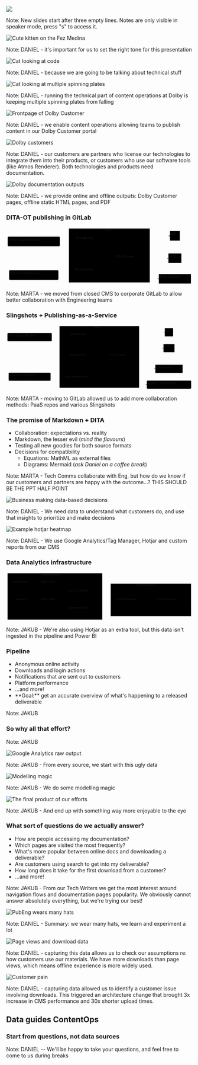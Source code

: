 ![](assets/title.svg)

Note:
New slides start after three empty lines.
Notes are only visible in speaker mode, press "s" to access it. 




<img src="assets/kitty.png" alt="Cute kitten on the Fez Medina" style="max-height: 60vh">

Note:
DANIEL - it's important for us to set the right tone for this presentation 




<img src="assets/cat-terminal.png" alt="Cat looking at code" style="max-height: 60vh">

Note:
DANIEL - because we are going to be talking about technical stuff




<img src="assets/cat-plate-spinning.png" alt="Cat looking at multiple spinning plates" style="max-height: 60vh">

Note:
DANIEL - running the technical part of content operations at Dolby is keeping multiple spinning plates from falling




<img src="assets/DBCU.png" alt="Frontpage of Dolby Customer" style="max-height: 60vh">

Note:
DANIEL - we enable content operations allowing teams to publish content in our Dolby Customer portal




<img src="assets/customers.png" alt="Dolby customers" style="max-height: 60vh">

Note:
DANIEL - our customers are partners who license our technologies to integrate them into their products, or customers who use our software tools (like Atmos Renderer). Both technologies and products need documentation.




<img src="assets/outputs.png" alt="Dolby documentation outputs" style="max-height: 60vh">

Note:
DANIEL - we provide online and offline outputs: Dolby Customer pages, offline static HTML pages, and PDF




### DITA-OT publishing in GitLab

<svg aria-roledescription="flowchart-v2" role="graphics-document document" viewBox="-8 -8 1023.0263671875 317.57122802734375" style="max-width: 1023.0263671875px;" xmlns:xlink="http://www.w3.org/1999/xlink" xmlns="http://www.w3.org/2000/svg" width="100%" id="mermaid-1685013992981"><style>#mermaid-1685013992981{font-family:"trebuchet ms",verdana,arial,sans-serif;font-size:16px;fill:#000000;}#mermaid-1685013992981 .error-icon{fill:#552222;}#mermaid-1685013992981 .error-text{fill:#552222;stroke:#552222;}#mermaid-1685013992981 .edge-thickness-normal{stroke-width:2px;}#mermaid-1685013992981 .edge-thickness-thick{stroke-width:3.5px;}#mermaid-1685013992981 .edge-pattern-solid{stroke-dasharray:0;}#mermaid-1685013992981 .edge-pattern-dashed{stroke-dasharray:3;}#mermaid-1685013992981 .edge-pattern-dotted{stroke-dasharray:2;}#mermaid-1685013992981 .marker{fill:#666;stroke:#666;}#mermaid-1685013992981 .marker.cross{stroke:#666;}#mermaid-1685013992981 svg{font-family:"trebuchet ms",verdana,arial,sans-serif;font-size:16px;}#mermaid-1685013992981 .label{font-family:"trebuchet ms",verdana,arial,sans-serif;color:#000000;}#mermaid-1685013992981 .cluster-label text{fill:#333;}#mermaid-1685013992981 .cluster-label span{color:#333;}#mermaid-1685013992981 .label text,#mermaid-1685013992981 span{fill:#000000;color:#000000;}#mermaid-1685013992981 .node rect,#mermaid-1685013992981 .node circle,#mermaid-1685013992981 .node ellipse,#mermaid-1685013992981 .node polygon,#mermaid-1685013992981 .node path{fill:#eee;stroke:#999;stroke-width:1px;}#mermaid-1685013992981 .node .label{text-align:center;}#mermaid-1685013992981 .node.clickable{cursor:pointer;}#mermaid-1685013992981 .arrowheadPath{fill:#333333;}#mermaid-1685013992981 .edgePath .path{stroke:#666;stroke-width:2.0px;}#mermaid-1685013992981 .flowchart-link{stroke:#666;fill:none;}#mermaid-1685013992981 .edgeLabel{background-color:white;text-align:center;}#mermaid-1685013992981 .edgeLabel rect{opacity:0.5;background-color:white;fill:white;}#mermaid-1685013992981 .cluster rect{fill:hsl(0, 0%, 98.9215686275%);stroke:#707070;stroke-width:1px;}#mermaid-1685013992981 .cluster text{fill:#333;}#mermaid-1685013992981 .cluster span{color:#333;}#mermaid-1685013992981 div.mermaidTooltip{position:absolute;text-align:center;max-width:200px;padding:2px;font-family:"trebuchet ms",verdana,arial,sans-serif;font-size:12px;background:hsl(-160, 0%, 93.3333333333%);border:1px solid #707070;border-radius:2px;pointer-events:none;z-index:100;}#mermaid-1685013992981 .flowchartTitleText{text-anchor:middle;font-size:18px;fill:#000000;}#mermaid-1685013992981 :root{--mermaid-font-family:"trebuchet ms",verdana,arial,sans-serif;}</style><g><marker orient="auto" markerHeight="12" markerWidth="12" markerUnits="userSpaceOnUse" refY="5" refX="10" viewBox="0 0 12 20" class="marker flowchart" id="flowchart-pointEnd"><path style="stroke-width: 1; stroke-dasharray: 1, 0;" class="arrowMarkerPath" d="M 0 0 L 10 5 L 0 10 z"></path></marker><marker orient="auto" markerHeight="12" markerWidth="12" markerUnits="userSpaceOnUse" refY="5" refX="0" viewBox="0 0 10 10" class="marker flowchart" id="flowchart-pointStart"><path style="stroke-width: 1; stroke-dasharray: 1, 0;" class="arrowMarkerPath" d="M 0 5 L 10 10 L 10 0 z"></path></marker><marker orient="auto" markerHeight="11" markerWidth="11" markerUnits="userSpaceOnUse" refY="5" refX="11" viewBox="0 0 10 10" class="marker flowchart" id="flowchart-circleEnd"><circle style="stroke-width: 1; stroke-dasharray: 1, 0;" class="arrowMarkerPath" r="5" cy="5" cx="5"></circle></marker><marker orient="auto" markerHeight="11" markerWidth="11" markerUnits="userSpaceOnUse" refY="5" refX="-1" viewBox="0 0 10 10" class="marker flowchart" id="flowchart-circleStart"><circle style="stroke-width: 1; stroke-dasharray: 1, 0;" class="arrowMarkerPath" r="5" cy="5" cx="5"></circle></marker><marker orient="auto" markerHeight="11" markerWidth="11" markerUnits="userSpaceOnUse" refY="5.2" refX="12" viewBox="0 0 11 11" class="marker cross flowchart" id="flowchart-crossEnd"><path style="stroke-width: 2; stroke-dasharray: 1, 0;" class="arrowMarkerPath" d="M 1,1 l 9,9 M 10,1 l -9,9"></path></marker><marker orient="auto" markerHeight="11" markerWidth="11" markerUnits="userSpaceOnUse" refY="5.2" refX="-1" viewBox="0 0 11 11" class="marker cross flowchart" id="flowchart-crossStart"><path style="stroke-width: 2; stroke-dasharray: 1, 0;" class="arrowMarkerPath" d="M 1,1 l 9,9 M 10,1 l -9,9"></path></marker><g class="root"><g class="clusters"><g id="GitLab" class="cluster default"><rect height="295.4759979248047" width="444.151611328125" y="0" x="336.68658447265625" ry="0" rx="0" style=""></rect><g transform="translate(525.0362396240234, 0)" class="cluster-label"><foreignObject height="37.190399169921875" width="67.45230102539062"><div xmlns="http://www.w3.org/1999/xhtml" style="display: inline-block; white-space: nowrap;"><span class="nodeLabel">GitLab</span></div></foreignObject></g></g></g><g class="edgePaths"><path marker-end="url(#flowchart-pointEnd)" style="fill:none;" class="edge-thickness-normal edge-pattern-solid flowchart-link LS-oxygen LE-XML" id="L-oxygen-XML-0" d="M286.687,62.58L290.853,62.333C295.02,62.085,303.353,61.59,311.687,61.343C320.02,61.095,328.353,61.095,337.406,61.095C346.458,61.095,356.229,61.095,361.115,61.095L366,61.095"></path><path marker-end="url(#flowchart-pointEnd)" style="fill:none;" class="edge-thickness-normal edge-pattern-solid flowchart-link LS-oxygen LE-MD" id="L-oxygen-MD-0" d="M197.15,97.19L216.24,106.448C235.329,115.706,273.508,134.222,296.764,143.48C320.02,152.738,328.353,152.738,344.917,161.996C361.481,171.254,386.276,189.77,398.673,199.028L411.071,208.286"></path><path marker-end="url(#flowchart-pointEnd)" style="fill:none;" class="edge-thickness-normal edge-pattern-solid flowchart-link LS-vscode LE-MD" id="L-vscode-MD-0" d="M278.797,254.928L284.279,254.928C289.76,254.928,300.723,254.928,310.372,254.928C320.02,254.928,328.353,254.928,336.687,254.145C345.02,253.362,353.353,251.796,357.52,251.013L361.687,250.23"></path><path marker-end="url(#flowchart-pointEnd)" style="fill:none;" class="edge-thickness-normal edge-pattern-solid flowchart-link LS-XML LE-DITA" id="L-XML-DITA-0" d="M526.029,61.095L530.915,61.095C535.8,61.095,545.572,61.095,564.424,73.686C583.277,86.278,611.21,111.46,625.177,124.052L639.144,136.643"></path><path marker-end="url(#flowchart-pointEnd)" style="fill:none;" class="edge-thickness-normal edge-pattern-solid flowchart-link LS-MD LE-DITA" id="L-MD-DITA-0" d="M530.343,234.381L534.51,234.381C538.676,234.381,547.01,234.381,563.123,226.79C579.236,219.198,603.13,204.016,615.077,196.424L627.023,188.833"></path><path marker-end="url(#flowchart-pointEnd)" style="fill:none;" class="edge-thickness-normal edge-pattern-solid flowchart-link LS-DITA LE-PDF" id="L-DITA-PDF-0" d="M692.062,136.643L706.858,120.536C721.654,104.429,751.246,72.214,770.209,56.107C789.172,40,797.505,40,816.035,40C834.566,40,863.294,40,877.657,40L892.021,40"></path><path marker-end="url(#flowchart-pointEnd)" style="fill:none;" class="edge-thickness-normal edge-pattern-solid flowchart-link LS-DITA LE-HTML" id="L-DITA-HTML-0" d="M755.838,162.738L760.005,162.738C764.172,162.738,772.505,162.738,780.838,162.738C789.172,162.738,797.505,162.738,814.596,162.738C831.686,162.738,857.535,162.738,870.459,162.738L883.383,162.738"></path><path marker-end="url(#flowchart-pointEnd)" style="fill:none;" class="edge-thickness-normal edge-pattern-solid flowchart-link LS-DITA LE-DBCU" id="L-DITA-DBCU-0" d="M694.188,188.833L708.63,203.274C723.071,217.714,751.955,246.595,770.563,261.036C789.172,275.476,797.505,275.476,805.838,275.476C814.172,275.476,822.505,275.476,826.672,275.476L830.838,275.476"></path></g><g class="edgeLabels"><g class="edgeLabel"><g transform="translate(0, 0)" class="label"><foreignObject height="0" width="0"><div xmlns="http://www.w3.org/1999/xhtml" style="display: inline-block; white-space: nowrap;"><span class="edgeLabel"></span></div></foreignObject></g></g><g class="edgeLabel"><g transform="translate(0, 0)" class="label"><foreignObject height="0" width="0"><div xmlns="http://www.w3.org/1999/xhtml" style="display: inline-block; white-space: nowrap;"><span class="edgeLabel"></span></div></foreignObject></g></g><g class="edgeLabel"><g transform="translate(0, 0)" class="label"><foreignObject height="0" width="0"><div xmlns="http://www.w3.org/1999/xhtml" style="display: inline-block; white-space: nowrap;"><span class="edgeLabel"></span></div></foreignObject></g></g><g class="edgeLabel"><g transform="translate(0, 0)" class="label"><foreignObject height="0" width="0"><div xmlns="http://www.w3.org/1999/xhtml" style="display: inline-block; white-space: nowrap;"><span class="edgeLabel"></span></div></foreignObject></g></g><g class="edgeLabel"><g transform="translate(0, 0)" class="label"><foreignObject height="0" width="0"><div xmlns="http://www.w3.org/1999/xhtml" style="display: inline-block; white-space: nowrap;"><span class="edgeLabel"></span></div></foreignObject></g></g><g class="edgeLabel"><g transform="translate(0, 0)" class="label"><foreignObject height="0" width="0"><div xmlns="http://www.w3.org/1999/xhtml" style="display: inline-block; white-space: nowrap;"><span class="edgeLabel"></span></div></foreignObject></g></g><g class="edgeLabel"><g transform="translate(0, 0)" class="label"><foreignObject height="0" width="0"><div xmlns="http://www.w3.org/1999/xhtml" style="display: inline-block; white-space: nowrap;"><span class="edgeLabel"></span></div></foreignObject></g></g><g class="edgeLabel"><g transform="translate(0, 0)" class="label"><foreignObject height="0" width="0"><div xmlns="http://www.w3.org/1999/xhtml" style="display: inline-block; white-space: nowrap;"><span class="edgeLabel"></span></div></foreignObject></g></g></g><g class="nodes"><g transform="translate(668.0905151367188, 162.73799896240234)" id="flowchart-DITA-32" class="node default default"><rect height="52.190399169921875" width="175.495361328125" y="-26.095199584960938" x="-87.7476806640625" ry="5" rx="5" style="" class="basic label-container"></rect><g transform="translate(-80.2476806640625, -18.595199584960938)" style="" class="label"><foreignObject height="37.190399169921875" width="160.495361328125"><div xmlns="http://www.w3.org/1999/xhtml" style="display: inline-block; white-space: nowrap;"><span class="nodeLabel">DITA-OT docker</span></div></foreignObject></g></g><g transform="translate(446.01470947265625, 61.09519958496094)" id="flowchart-XML-27" class="node default default"><rect height="52.190399169921875" width="160.02914428710938" y="-26.095199584960938" x="-80.01457214355469" ry="5" rx="5" style="" class="basic label-container"></rect><g transform="translate(-72.51457214355469, -18.595199584960938)" style="" class="label"><foreignObject height="37.190399169921875" width="145.02914428710938"><div xmlns="http://www.w3.org/1999/xhtml" style="display: inline-block; white-space: nowrap;"><span class="nodeLabel">DITA XML files</span></div></foreignObject></g></g><g transform="translate(446.01470947265625, 234.38079833984375)" id="flowchart-MD-28" class="node default default"><rect height="52.190399169921875" width="168.65625" y="-26.095199584960938" x="-84.328125" ry="5" rx="5" style="" class="basic label-container"></rect><g transform="translate(-76.828125, -18.595199584960938)" style="" class="label"><foreignObject height="37.190399169921875" width="153.65625"><div xmlns="http://www.w3.org/1999/xhtml" style="display: inline-block; white-space: nowrap;"><span class="nodeLabel">Markdown files</span></div></foreignObject></g></g><g transform="translate(143.34329223632812, 71.09519958496094)" id="flowchart-oxygen-26" class="node default"><rect height="52.190399169921875" width="286.68658447265625" y="-26.095199584960938" x="-143.34329223632812" ry="5" rx="5" style="" class="basic label-container"></rect><g transform="translate(-135.84329223632812, -18.595199584960938)" style="" class="label"><foreignObject height="37.190399169921875" width="271.68658447265625"><div xmlns="http://www.w3.org/1999/xhtml" style="display: inline-block; white-space: nowrap;"><span class="nodeLabel">Writer: Oxygen XML editor</span></div></foreignObject></g></g><g transform="translate(143.34329223632812, 254.92839813232422)" id="flowchart-vscode-29" class="node default default"><rect height="52.190399169921875" width="270.907470703125" y="-26.095199584960938" x="-135.4537353515625" ry="5" rx="5" style="" class="basic label-container"></rect><g transform="translate(-127.9537353515625, -18.595199584960938)" style="" class="label"><foreignObject height="37.190399169921875" width="255.907470703125"><div xmlns="http://www.w3.org/1999/xhtml" style="display: inline-block; white-space: nowrap;"><span class="nodeLabel">Engineer: VS Code editor</span></div></foreignObject></g></g><g transform="translate(918.9322967529297, 40)" id="flowchart-PDF-36" class="node default default"><rect height="52.190399169921875" width="53.82196044921875" y="-26.095199584960938" x="-26.910980224609375" ry="0" rx="0" style="" class="basic label-container"></rect><g transform="translate(-19.410980224609375, -18.595199584960938)" style="" class="label"><foreignObject height="37.190399169921875" width="38.82196044921875"><div xmlns="http://www.w3.org/1999/xhtml" style="display: inline-block; white-space: nowrap;"><span class="nodeLabel">PDF</span></div></foreignObject></g></g><g transform="translate(918.9322967529297, 162.73799896240234)" id="flowchart-HTML-37" class="node default default"><rect height="52.190399169921875" width="71.0985107421875" y="-26.095199584960938" x="-35.54925537109375" ry="0" rx="0" style="" class="basic label-container"></rect><g transform="translate(-28.04925537109375, -18.595199584960938)" style="" class="label"><foreignObject height="37.190399169921875" width="56.0985107421875"><div xmlns="http://www.w3.org/1999/xhtml" style="display: inline-block; white-space: nowrap;"><span class="nodeLabel">HTML</span></div></foreignObject></g></g><g transform="translate(918.9322967529297, 275.4759979248047)" id="flowchart-DBCU-38" class="node default default"><rect height="52.190399169921875" width="176.18820190429688" y="-26.095199584960938" x="-88.09410095214844" ry="0" rx="0" style="" class="basic label-container"></rect><g transform="translate(-80.59410095214844, -18.595199584960938)" style="" class="label"><foreignObject height="37.190399169921875" width="161.18820190429688"><div xmlns="http://www.w3.org/1999/xhtml" style="display: inline-block; white-space: nowrap;"><span class="nodeLabel">Dolby Customer</span></div></foreignObject></g></g></g></g></g></svg>

<!-- <pre class="mermaid">
%%{init: {'theme': 'neutral' } }%%
graph LR
    oxygen(Writer: Oxygen XML editor) ==> XML & MD
    vscode(Engineer: VS Code editor) ==> MD

    subgraph GitLab
        XML("DITA XML files") ==> DITA("DITA-OT docker")
        MD("Markdown files") ==> DITA
    end
    DITA ==> PDF & HTML & DBCU[Dolby Customer]
</pre> -->

Note:
MARTA - we moved from closed CMS to corporate GitLab to allow better collaboration with Engineering teams




### Slingshots + Publishing-as-a-Service

<svg aria-roledescription="flowchart-v2" role="graphics-document document" viewBox="-8 -8 1203.435546875 419.76153564453125" style="max-width: 1203.435546875px;" xmlns:xlink="http://www.w3.org/1999/xlink" xmlns="http://www.w3.org/2000/svg" width="100%" id="mermaid-1685013993221"><style>#mermaid-1685013993221{font-family:"trebuchet ms",verdana,arial,sans-serif;font-size:16px;fill:#000000;}#mermaid-1685013993221 .error-icon{fill:#552222;}#mermaid-1685013993221 .error-text{fill:#552222;stroke:#552222;}#mermaid-1685013993221 .edge-thickness-normal{stroke-width:2px;}#mermaid-1685013993221 .edge-thickness-thick{stroke-width:3.5px;}#mermaid-1685013993221 .edge-pattern-solid{stroke-dasharray:0;}#mermaid-1685013993221 .edge-pattern-dashed{stroke-dasharray:3;}#mermaid-1685013993221 .edge-pattern-dotted{stroke-dasharray:2;}#mermaid-1685013993221 .marker{fill:#666;stroke:#666;}#mermaid-1685013993221 .marker.cross{stroke:#666;}#mermaid-1685013993221 svg{font-family:"trebuchet ms",verdana,arial,sans-serif;font-size:16px;}#mermaid-1685013993221 .label{font-family:"trebuchet ms",verdana,arial,sans-serif;color:#000000;}#mermaid-1685013993221 .cluster-label text{fill:#333;}#mermaid-1685013993221 .cluster-label span{color:#333;}#mermaid-1685013993221 .label text,#mermaid-1685013993221 span{fill:#000000;color:#000000;}#mermaid-1685013993221 .node rect,#mermaid-1685013993221 .node circle,#mermaid-1685013993221 .node ellipse,#mermaid-1685013993221 .node polygon,#mermaid-1685013993221 .node path{fill:#eee;stroke:#999;stroke-width:1px;}#mermaid-1685013993221 .node .label{text-align:center;}#mermaid-1685013993221 .node.clickable{cursor:pointer;}#mermaid-1685013993221 .arrowheadPath{fill:#333333;}#mermaid-1685013993221 .edgePath .path{stroke:#666;stroke-width:2.0px;}#mermaid-1685013993221 .flowchart-link{stroke:#666;fill:none;}#mermaid-1685013993221 .edgeLabel{background-color:white;text-align:center;}#mermaid-1685013993221 .edgeLabel rect{opacity:0.5;background-color:white;fill:white;}#mermaid-1685013993221 .cluster rect{fill:hsl(0, 0%, 98.9215686275%);stroke:#707070;stroke-width:1px;}#mermaid-1685013993221 .cluster text{fill:#333;}#mermaid-1685013993221 .cluster span{color:#333;}#mermaid-1685013993221 div.mermaidTooltip{position:absolute;text-align:center;max-width:200px;padding:2px;font-family:"trebuchet ms",verdana,arial,sans-serif;font-size:12px;background:hsl(-160, 0%, 93.3333333333%);border:1px solid #707070;border-radius:2px;pointer-events:none;z-index:100;}#mermaid-1685013993221 .flowchartTitleText{text-anchor:middle;font-size:18px;fill:#000000;}#mermaid-1685013993221 :root{--mermaid-font-family:"trebuchet ms",verdana,arial,sans-serif;}</style><g><marker orient="auto" markerHeight="12" markerWidth="12" markerUnits="userSpaceOnUse" refY="5" refX="10" viewBox="0 0 12 20" class="marker flowchart" id="flowchart-pointEnd"><path style="stroke-width: 1; stroke-dasharray: 1, 0;" class="arrowMarkerPath" d="M 0 0 L 10 5 L 0 10 z"></path></marker><marker orient="auto" markerHeight="12" markerWidth="12" markerUnits="userSpaceOnUse" refY="5" refX="0" viewBox="0 0 10 10" class="marker flowchart" id="flowchart-pointStart"><path style="stroke-width: 1; stroke-dasharray: 1, 0;" class="arrowMarkerPath" d="M 0 5 L 10 10 L 10 0 z"></path></marker><marker orient="auto" markerHeight="11" markerWidth="11" markerUnits="userSpaceOnUse" refY="5" refX="11" viewBox="0 0 10 10" class="marker flowchart" id="flowchart-circleEnd"><circle style="stroke-width: 1; stroke-dasharray: 1, 0;" class="arrowMarkerPath" r="5" cy="5" cx="5"></circle></marker><marker orient="auto" markerHeight="11" markerWidth="11" markerUnits="userSpaceOnUse" refY="5" refX="-1" viewBox="0 0 10 10" class="marker flowchart" id="flowchart-circleStart"><circle style="stroke-width: 1; stroke-dasharray: 1, 0;" class="arrowMarkerPath" r="5" cy="5" cx="5"></circle></marker><marker orient="auto" markerHeight="11" markerWidth="11" markerUnits="userSpaceOnUse" refY="5.2" refX="12" viewBox="0 0 11 11" class="marker cross flowchart" id="flowchart-crossEnd"><path style="stroke-width: 2; stroke-dasharray: 1, 0;" class="arrowMarkerPath" d="M 1,1 l 9,9 M 10,1 l -9,9"></path></marker><marker orient="auto" markerHeight="11" markerWidth="11" markerUnits="userSpaceOnUse" refY="5.2" refX="-1" viewBox="0 0 11 11" class="marker cross flowchart" id="flowchart-crossStart"><path style="stroke-width: 2; stroke-dasharray: 1, 0;" class="arrowMarkerPath" d="M 1,1 l 9,9 M 10,1 l -9,9"></path></marker><g class="root"><g class="clusters"><g id="GitLab" class="cluster default"><rect height="397.66639709472656" width="514.1518249511719" y="0" x="336.68658447265625" ry="0" rx="0" style=""></rect><g transform="translate(560.0363464355469, 0)" class="cluster-label"><foreignObject height="37.190399169921875" width="67.45230102539062"><div xmlns="http://www.w3.org/1999/xhtml" style="display: inline-block; white-space: nowrap;"><span class="nodeLabel">GitLab</span></div></foreignObject></g></g></g><g class="edgePaths"><path marker-end="url(#flowchart-pointEnd)" style="fill:none;" class="edge-thickness-normal edge-pattern-solid flowchart-link LS-oxygen LE-XML" id="L-oxygen-XML-0" d="M286.687,62.58L290.853,62.333C295.02,62.085,303.353,61.59,311.687,61.343C320.02,61.095,328.353,61.095,343.239,61.095C358.124,61.095,379.562,61.095,390.281,61.095L401,61.095"></path><path marker-end="url(#flowchart-pointEnd)" style="fill:none;" class="edge-thickness-normal edge-pattern-solid flowchart-link LS-oxygen LE-MD" id="L-oxygen-MD-0" d="M229.319,97.19L243.047,101.357C256.775,105.524,284.231,113.857,302.125,118.024C320.02,122.19,328.353,122.19,347.813,129.782C367.273,137.373,397.859,152.555,413.152,160.147L428.445,167.738"></path><path marker-end="url(#flowchart-pointEnd)" style="fill:none;" class="edge-thickness-normal edge-pattern-solid flowchart-link LS-vscode LE-MD" id="L-vscode-MD-0" d="M229.319,300.476L243.047,296.309C256.775,292.143,284.231,283.809,302.125,279.643C320.02,275.476,328.353,275.476,348.886,266.218C369.419,256.96,402.151,238.444,418.518,229.186L434.884,219.928"></path><path marker-end="url(#flowchart-pointEnd)" style="fill:none;" class="edge-thickness-normal edge-pattern-solid flowchart-link LS-vscode LE-PaaS" id="L-vscode-PaaS-0" d="M278.797,334.617L284.279,334.943C289.76,335.269,300.723,335.92,310.372,336.246C320.02,336.571,328.353,336.571,336.687,336.571C345.02,336.571,353.353,336.571,357.52,336.571L361.687,336.571"></path><path marker-end="url(#flowchart-pointEnd)" style="fill:none;" class="edge-thickness-normal edge-pattern-solid flowchart-link LS-XML LE-DITA" id="L-XML-DITA-0" d="M561.029,61.095L571.748,61.095C582.467,61.095,603.905,61.095,629.721,78.869C655.537,96.643,685.731,132.19,700.828,149.964L715.925,167.738"></path><path marker-end="url(#flowchart-pointEnd)" style="fill:none;" class="edge-thickness-normal edge-pattern-solid flowchart-link LS-MD LE-DITA" id="L-MD-DITA-0" d="M565.343,193.833L575.343,193.833C585.343,193.833,605.343,193.833,619.51,193.833C633.676,193.833,642.01,193.833,646.176,193.833L650.343,193.833"></path><path marker-end="url(#flowchart-pointEnd)" style="fill:none;" class="edge-thickness-normal edge-pattern-solid flowchart-link LS-PaaS LE-DITA" id="L-PaaS-DITA-0" d="M600.343,336.571L604.51,336.571C608.676,336.571,617.01,336.571,636.532,317.131C656.055,297.69,686.767,258.809,702.122,239.369L717.478,219.928"></path><path marker-end="url(#flowchart-pointEnd)" style="fill:none;" class="edge-thickness-normal edge-pattern-solid flowchart-link LS-DITA LE-PDF" id="L-DITA-PDF-0" d="M757.216,167.738L772.82,146.448C788.424,125.159,819.631,82.579,839.401,61.29C859.172,40,867.505,40,895.236,40C922.968,40,970.097,40,993.661,40L1017.226,40"></path><path marker-end="url(#flowchart-pointEnd)" style="fill:none;" class="edge-thickness-normal edge-pattern-solid flowchart-link LS-DITA LE-HTML" id="L-DITA-HTML-0" d="M795.062,167.738L804.358,163.48C813.654,159.222,832.246,150.706,845.709,146.448C859.172,142.19,867.505,142.19,893.797,142.19C920.088,142.19,964.338,142.19,986.463,142.19L1008.588,142.19"></path><path marker-end="url(#flowchart-pointEnd)" style="fill:none;" class="edge-thickness-normal edge-pattern-solid flowchart-link LS-DITA LE-DBCU" id="L-DITA-DBCU-0" d="M774.128,219.928L786.913,229.186C799.698,238.444,825.268,256.96,842.22,266.218C859.172,275.476,867.505,275.476,885.039,275.476C902.573,275.476,929.308,275.476,942.676,275.476L956.043,275.476"></path><path marker-end="url(#flowchart-pointEnd)" style="fill:none;" class="edge-thickness-normal edge-pattern-solid flowchart-link LS-DITA LE-slingshot" id="L-DITA-slingshot-0" d="M754.095,219.928L770.219,246.218C786.343,272.508,818.591,325.087,838.881,351.377C859.172,377.666,867.505,377.666,875.838,377.666C884.172,377.666,892.505,377.666,896.672,377.666L900.838,377.666"></path></g><g class="edgeLabels"><g class="edgeLabel"><g transform="translate(0, 0)" class="label"><foreignObject height="0" width="0"><div xmlns="http://www.w3.org/1999/xhtml" style="display: inline-block; white-space: nowrap;"><span class="edgeLabel"></span></div></foreignObject></g></g><g class="edgeLabel"><g transform="translate(0, 0)" class="label"><foreignObject height="0" width="0"><div xmlns="http://www.w3.org/1999/xhtml" style="display: inline-block; white-space: nowrap;"><span class="edgeLabel"></span></div></foreignObject></g></g><g class="edgeLabel"><g transform="translate(0, 0)" class="label"><foreignObject height="0" width="0"><div xmlns="http://www.w3.org/1999/xhtml" style="display: inline-block; white-space: nowrap;"><span class="edgeLabel"></span></div></foreignObject></g></g><g class="edgeLabel"><g transform="translate(0, 0)" class="label"><foreignObject height="0" width="0"><div xmlns="http://www.w3.org/1999/xhtml" style="display: inline-block; white-space: nowrap;"><span class="edgeLabel"></span></div></foreignObject></g></g><g class="edgeLabel"><g transform="translate(0, 0)" class="label"><foreignObject height="0" width="0"><div xmlns="http://www.w3.org/1999/xhtml" style="display: inline-block; white-space: nowrap;"><span class="edgeLabel"></span></div></foreignObject></g></g><g class="edgeLabel"><g transform="translate(0, 0)" class="label"><foreignObject height="0" width="0"><div xmlns="http://www.w3.org/1999/xhtml" style="display: inline-block; white-space: nowrap;"><span class="edgeLabel"></span></div></foreignObject></g></g><g class="edgeLabel"><g transform="translate(0, 0)" class="label"><foreignObject height="0" width="0"><div xmlns="http://www.w3.org/1999/xhtml" style="display: inline-block; white-space: nowrap;"><span class="edgeLabel"></span></div></foreignObject></g></g><g class="edgeLabel"><g transform="translate(0, 0)" class="label"><foreignObject height="0" width="0"><div xmlns="http://www.w3.org/1999/xhtml" style="display: inline-block; white-space: nowrap;"><span class="edgeLabel"></span></div></foreignObject></g></g><g class="edgeLabel"><g transform="translate(0, 0)" class="label"><foreignObject height="0" width="0"><div xmlns="http://www.w3.org/1999/xhtml" style="display: inline-block; white-space: nowrap;"><span class="edgeLabel"></span></div></foreignObject></g></g><g class="edgeLabel"><g transform="translate(0, 0)" class="label"><foreignObject height="0" width="0"><div xmlns="http://www.w3.org/1999/xhtml" style="display: inline-block; white-space: nowrap;"><span class="edgeLabel"></span></div></foreignObject></g></g><g class="edgeLabel"><g transform="translate(0, 0)" class="label"><foreignObject height="0" width="0"><div xmlns="http://www.w3.org/1999/xhtml" style="display: inline-block; white-space: nowrap;"><span class="edgeLabel"></span></div></foreignObject></g></g></g><g class="nodes"><g transform="translate(738.0907287597656, 193.83319854736328)" id="flowchart-DITA-83" class="node default default"><rect height="52.190399169921875" width="175.495361328125" y="-26.095199584960938" x="-87.7476806640625" ry="5" rx="5" style="" class="basic label-container"></rect><g transform="translate(-80.2476806640625, -18.595199584960938)" style="" class="label"><foreignObject height="37.190399169921875" width="160.495361328125"><div xmlns="http://www.w3.org/1999/xhtml" style="display: inline-block; white-space: nowrap;"><span class="nodeLabel">DITA-OT docker</span></div></foreignObject></g></g><g transform="translate(481.0148162841797, 61.09519958496094)" id="flowchart-XML-77" class="node default default"><rect height="52.190399169921875" width="160.02914428710938" y="-26.095199584960938" x="-80.01457214355469" ry="5" rx="5" style="" class="basic label-container"></rect><g transform="translate(-72.51457214355469, -18.595199584960938)" style="" class="label"><foreignObject height="37.190399169921875" width="145.02914428710938"><div xmlns="http://www.w3.org/1999/xhtml" style="display: inline-block; white-space: nowrap;"><span class="nodeLabel">DITA XML files</span></div></foreignObject></g></g><g transform="translate(481.0148162841797, 193.83319854736328)" id="flowchart-MD-78" class="node default"><rect height="52.190399169921875" width="168.65625" y="-26.095199584960938" x="-84.328125" ry="5" rx="5" style="" class="basic label-container"></rect><g transform="translate(-76.828125, -18.595199584960938)" style="" class="label"><foreignObject height="37.190399169921875" width="153.65625"><div xmlns="http://www.w3.org/1999/xhtml" style="display: inline-block; white-space: nowrap;"><span class="nodeLabel">Markdown files</span></div></foreignObject></g></g><g transform="translate(481.0148162841797, 336.5711975097656)" id="flowchart-PaaS-81" class="node default"><rect height="52.190399169921875" width="238.65646362304688" y="-26.095199584960938" x="-119.32823181152344" ry="5" rx="5" style="" class="basic label-container"></rect><g transform="translate(-111.82823181152344, -18.595199584960938)" style="" class="label"><foreignObject height="37.190399169921875" width="223.65646362304688"><div xmlns="http://www.w3.org/1999/xhtml" style="display: inline-block; white-space: nowrap;"><span class="nodeLabel">PaaS - Markdown files</span></div></foreignObject></g></g><g transform="translate(143.34329223632812, 71.09519958496094)" id="flowchart-oxygen-76" class="node default default"><rect height="52.190399169921875" width="286.68658447265625" y="-26.095199584960938" x="-143.34329223632812" ry="5" rx="5" style="" class="basic label-container"></rect><g transform="translate(-135.84329223632812, -18.595199584960938)" style="" class="label"><foreignObject height="37.190399169921875" width="271.68658447265625"><div xmlns="http://www.w3.org/1999/xhtml" style="display: inline-block; white-space: nowrap;"><span class="nodeLabel">Writer: Oxygen XML editor</span></div></foreignObject></g></g><g transform="translate(143.34329223632812, 326.5711975097656)" id="flowchart-vscode-79" class="node default default"><rect height="52.190399169921875" width="270.907470703125" y="-26.095199584960938" x="-135.4537353515625" ry="5" rx="5" style="" class="basic label-container"></rect><g transform="translate(-127.9537353515625, -18.595199584960938)" style="" class="label"><foreignObject height="37.190399169921875" width="255.907470703125"><div xmlns="http://www.w3.org/1999/xhtml" style="display: inline-block; white-space: nowrap;"><span class="nodeLabel">Engineer: VS Code editor</span></div></foreignObject></g></g><g transform="translate(1044.1370239257812, 40)" id="flowchart-PDF-89" class="node default default"><rect height="52.190399169921875" width="53.82196044921875" y="-26.095199584960938" x="-26.910980224609375" ry="0" rx="0" style="" class="basic label-container"></rect><g transform="translate(-19.410980224609375, -18.595199584960938)" style="" class="label"><foreignObject height="37.190399169921875" width="38.82196044921875"><div xmlns="http://www.w3.org/1999/xhtml" style="display: inline-block; white-space: nowrap;"><span class="nodeLabel">PDF</span></div></foreignObject></g></g><g transform="translate(1044.1370239257812, 142.19039916992188)" id="flowchart-HTML-90" class="node default default"><rect height="52.190399169921875" width="71.0985107421875" y="-26.095199584960938" x="-35.54925537109375" ry="0" rx="0" style="" class="basic label-container"></rect><g transform="translate(-28.04925537109375, -18.595199584960938)" style="" class="label"><foreignObject height="37.190399169921875" width="56.0985107421875"><div xmlns="http://www.w3.org/1999/xhtml" style="display: inline-block; white-space: nowrap;"><span class="nodeLabel">HTML</span></div></foreignObject></g></g><g transform="translate(1044.1370239257812, 275.4759979248047)" id="flowchart-DBCU-91" class="node default default"><rect height="52.190399169921875" width="176.18820190429688" y="-26.095199584960938" x="-88.09410095214844" ry="0" rx="0" style="" class="basic label-container"></rect><g transform="translate(-80.59410095214844, -18.595199584960938)" style="" class="label"><foreignObject height="37.190399169921875" width="161.18820190429688"><div xmlns="http://www.w3.org/1999/xhtml" style="display: inline-block; white-space: nowrap;"><span class="nodeLabel">Dolby Customer</span></div></foreignObject></g></g><g transform="translate(1044.1370239257812, 377.66639709472656)" id="flowchart-slingshot-93" class="node default default"><rect height="52.190399169921875" width="286.59722900390625" y="-26.095199584960938" x="-143.29861450195312" ry="5" rx="5" style="" class="basic label-container"></rect><g transform="translate(-135.79861450195312, -18.595199584960938)" style="" class="label"><foreignObject height="37.190399169921875" width="271.59722900390625"><div xmlns="http://www.w3.org/1999/xhtml" style="display: inline-block; white-space: nowrap;"><span class="nodeLabel">Slingshot - JFrog or GitLab</span></div></foreignObject></g></g></g></g></g></svg>

<!-- <pre class="mermaid">
%%{init: {'theme': 'neutral' } }%%
graph LR
    oxygen(Writer: Oxygen XML editor) ==> XML & MD
    vscode(Engineer: VS Code editor) ==> MD & PaaS

    subgraph GitLab
        XML("DITA XML files") ==> DITA("DITA-OT docker")
        MD("Markdown files") ==> DITA
        PaaS("PaaS - Markdown files") ==> DITA

    end
    DITA ==> PDF & HTML & DBCU[Dolby Customer]
    DITA ==> slingshot(Slingshot - JFrog or GitLab)
</pre> -->

Note:
MARTA - moving to GitLab allowed us to add more collaboration methods: PaaS repos and various Slingshots




### The promise of Markdown + DITA

* <!-- .element: class="fragment" -->Collaboration: expectations vs. reality 
* <!-- .element: class="fragment" -->Markdown, the lesser evil  
  (*mind the flavours*)
* <!-- .element: class="fragment" -->Testing all new goodies for both source formats
* <!-- .element: class="fragment" -->Decisions for compatibility
    * <!-- .element: class="fragment" -->Equations: MathML as external files
    * <!-- .element: class="fragment" -->Diagrams: Mermaid  
      (*ask Daniel on a coffee break*)

Note:
MARTA - Tech Comms collaborate with Eng, but how do we know if our customers and partners are happy with the outcome...?
THIS SHOULD BE THE PPT HALF POINT




<img src="assets/business-data.png" alt="Business making data-based decisions" style="max-height: 60vh">

Note:
DANIEL - We need data to understand what customers do, and use that insights to prioritize and make decisions




<img src="assets/hotjar-heatmap.png" alt="Example hotjar heatmap" style="max-height: 60vh">

Note:
DANIEL - We use Google Analytics/Tag Manager, Hotjar and custom reports from our CMS




### Data Analytics infrastructure

<svg aria-roledescription="flowchart-v2" role="graphics-document document" viewBox="-8 -8 1108.7193603515625 291.47601318359375" style="max-width: 1108.7193603515625px;" xmlns:xlink="http://www.w3.org/1999/xlink" xmlns="http://www.w3.org/2000/svg" width="100%" id="mermaid-1685015105676"><style>#mermaid-1685015105676{font-family:"trebuchet ms",verdana,arial,sans-serif;font-size:16px;fill:#000000;}#mermaid-1685015105676 .error-icon{fill:#552222;}#mermaid-1685015105676 .error-text{fill:#552222;stroke:#552222;}#mermaid-1685015105676 .edge-thickness-normal{stroke-width:2px;}#mermaid-1685015105676 .edge-thickness-thick{stroke-width:3.5px;}#mermaid-1685015105676 .edge-pattern-solid{stroke-dasharray:0;}#mermaid-1685015105676 .edge-pattern-dashed{stroke-dasharray:3;}#mermaid-1685015105676 .edge-pattern-dotted{stroke-dasharray:2;}#mermaid-1685015105676 .marker{fill:#666;stroke:#666;}#mermaid-1685015105676 .marker.cross{stroke:#666;}#mermaid-1685015105676 svg{font-family:"trebuchet ms",verdana,arial,sans-serif;font-size:16px;}#mermaid-1685015105676 .label{font-family:"trebuchet ms",verdana,arial,sans-serif;color:#000000;}#mermaid-1685015105676 .cluster-label text{fill:#333;}#mermaid-1685015105676 .cluster-label span{color:#333;}#mermaid-1685015105676 .label text,#mermaid-1685015105676 span{fill:#000000;color:#000000;}#mermaid-1685015105676 .node rect,#mermaid-1685015105676 .node circle,#mermaid-1685015105676 .node ellipse,#mermaid-1685015105676 .node polygon,#mermaid-1685015105676 .node path{fill:#eee;stroke:#999;stroke-width:1px;}#mermaid-1685015105676 .node .label{text-align:center;}#mermaid-1685015105676 .node.clickable{cursor:pointer;}#mermaid-1685015105676 .arrowheadPath{fill:#333333;}#mermaid-1685015105676 .edgePath .path{stroke:#666;stroke-width:2.0px;}#mermaid-1685015105676 .flowchart-link{stroke:#666;fill:none;}#mermaid-1685015105676 .edgeLabel{background-color:white;text-align:center;}#mermaid-1685015105676 .edgeLabel rect{opacity:0.5;background-color:white;fill:white;}#mermaid-1685015105676 .cluster rect{fill:hsl(0, 0%, 98.9215686275%);stroke:#707070;stroke-width:1px;}#mermaid-1685015105676 .cluster text{fill:#333;}#mermaid-1685015105676 .cluster span{color:#333;}#mermaid-1685015105676 div.mermaidTooltip{position:absolute;text-align:center;max-width:200px;padding:2px;font-family:"trebuchet ms",verdana,arial,sans-serif;font-size:12px;background:hsl(-160, 0%, 93.3333333333%);border:1px solid #707070;border-radius:2px;pointer-events:none;z-index:100;}#mermaid-1685015105676 .flowchartTitleText{text-anchor:middle;font-size:18px;fill:#000000;}#mermaid-1685015105676 :root{--mermaid-font-family:"trebuchet ms",verdana,arial,sans-serif;}</style><g><marker orient="auto" markerHeight="12" markerWidth="12" markerUnits="userSpaceOnUse" refY="5" refX="10" viewBox="0 0 12 20" class="marker flowchart" id="flowchart-pointEnd"><path style="stroke-width: 1; stroke-dasharray: 1, 0;" class="arrowMarkerPath" d="M 0 0 L 10 5 L 0 10 z"></path></marker><marker orient="auto" markerHeight="12" markerWidth="12" markerUnits="userSpaceOnUse" refY="5" refX="0" viewBox="0 0 10 10" class="marker flowchart" id="flowchart-pointStart"><path style="stroke-width: 1; stroke-dasharray: 1, 0;" class="arrowMarkerPath" d="M 0 5 L 10 10 L 10 0 z"></path></marker><marker orient="auto" markerHeight="11" markerWidth="11" markerUnits="userSpaceOnUse" refY="5" refX="11" viewBox="0 0 10 10" class="marker flowchart" id="flowchart-circleEnd"><circle style="stroke-width: 1; stroke-dasharray: 1, 0;" class="arrowMarkerPath" r="5" cy="5" cx="5"></circle></marker><marker orient="auto" markerHeight="11" markerWidth="11" markerUnits="userSpaceOnUse" refY="5" refX="-1" viewBox="0 0 10 10" class="marker flowchart" id="flowchart-circleStart"><circle style="stroke-width: 1; stroke-dasharray: 1, 0;" class="arrowMarkerPath" r="5" cy="5" cx="5"></circle></marker><marker orient="auto" markerHeight="11" markerWidth="11" markerUnits="userSpaceOnUse" refY="5.2" refX="12" viewBox="0 0 11 11" class="marker cross flowchart" id="flowchart-crossEnd"><path style="stroke-width: 2; stroke-dasharray: 1, 0;" class="arrowMarkerPath" d="M 1,1 l 9,9 M 10,1 l -9,9"></path></marker><marker orient="auto" markerHeight="11" markerWidth="11" markerUnits="userSpaceOnUse" refY="5.2" refX="-1" viewBox="0 0 11 11" class="marker cross flowchart" id="flowchart-crossStart"><path style="stroke-width: 2; stroke-dasharray: 1, 0;" class="arrowMarkerPath" d="M 1,1 l 9,9 M 10,1 l -9,9"></path></marker><g class="root"><g class="clusters"><g id="subGraph1" class="cluster default"><rect height="193.2855987548828" width="478.5035400390625" y="61.642799377441406" x="614.2158203125" ry="0" rx="0" style=""></rect><g transform="translate(762.0784454345703, 61.642799377441406)" class="cluster-label"><foreignObject height="37.190399169921875" width="182.77828979492188"><div xmlns="http://www.w3.org/1999/xhtml" style="display: inline-block; white-space: nowrap;"><span class="nodeLabel">Data Visualisation</span></div></foreignObject></g></g><g id="subGraph0" class="cluster default"><rect height="275.4759979248047" width="564.2158203125" y="0" x="0" ry="0" rx="0" style=""></rect><g transform="translate(203.24594116210938, 0)" class="cluster-label"><foreignObject height="37.190399169921875" width="157.72393798828125"><div xmlns="http://www.w3.org/1999/xhtml" style="display: inline-block; white-space: nowrap;"><span class="nodeLabel">Data Collection</span></div></foreignObject></g></g></g><g class="edgePaths"><path marker-end="url(#flowchart-pointEnd)" style="fill:none;" class="edge-thickness-normal edge-pattern-solid flowchart-link LS-IGX LE-AWS" id="L-IGX-AWS-0" d="M173.675,61.095L188.726,61.095C203.778,61.095,233.88,61.095,264.403,65.421C294.926,69.746,325.87,78.397,341.342,82.722L356.814,87.047"></path><path marker-end="url(#flowchart-pointEnd)" style="fill:none;" class="edge-thickness-normal edge-pattern-solid flowchart-link LS-SF LE-AWS" id="L-SF-AWS-0" d="M161.103,163.286L178.25,163.286C195.396,163.286,229.689,163.286,262.308,158.96C294.926,154.635,325.87,145.984,341.342,141.659L356.814,137.333"></path><path marker-end="url(#flowchart-pointEnd)" style="fill:none;" class="edge-thickness-normal edge-pattern-solid flowchart-link LS-AWS LE-PBID" id="L-AWS-PBID-0" d="M536.69,112.19L541.278,112.19C545.865,112.19,555.041,112.19,563.795,112.19C572.549,112.19,580.882,112.19,589.216,112.19C597.549,112.19,605.882,112.19,619.957,116.357C634.031,120.524,653.847,128.857,663.755,133.024L673.663,137.19"></path><path marker-end="url(#flowchart-pointEnd)" style="fill:none;" class="edge-thickness-normal edge-pattern-solid flowchart-link LS-PBID LE-PBIS" id="L-PBID-PBIS-0" d="M832.211,163.286L836.378,163.286C840.545,163.286,848.878,163.286,857.211,163.286C865.545,163.286,873.878,163.286,878.045,163.286L882.211,163.286"></path><path marker-end="url(#flowchart-pointEnd)" style="fill:none;" class="edge-thickness-normal edge-pattern-solid flowchart-link LS-GA LE-PBID" id="L-GA-PBID-0" d="M539.216,214.381L543.382,214.381C547.549,214.381,555.882,214.381,564.216,214.381C572.549,214.381,580.882,214.381,589.216,214.381C597.549,214.381,605.882,214.381,619.957,210.214C634.031,206.047,653.847,197.714,663.755,193.547L673.663,189.381"></path></g><g class="edgeLabels"><g transform="translate(263.9820556640625, 61.09519958496094)" class="edgeLabel"><g transform="translate(-65.30670166015625, -18.595199584960938)" class="label"><foreignObject height="37.190399169921875" width="130.6134033203125"><div xmlns="http://www.w3.org/1999/xhtml" style="display: inline-block; white-space: nowrap;"><span class="edgeLabel">Nightly Build</span></div></foreignObject></g></g><g transform="translate(263.9820556640625, 163.2855987548828)" class="edgeLabel"><g transform="translate(-65.30670166015625, -18.595199584960938)" class="label"><foreignObject height="37.190399169921875" width="130.6134033203125"><div xmlns="http://www.w3.org/1999/xhtml" style="display: inline-block; white-space: nowrap;"><span class="edgeLabel">Nightly Build</span></div></foreignObject></g></g><g class="edgeLabel"><g transform="translate(0, 0)" class="label"><foreignObject height="0" width="0"><div xmlns="http://www.w3.org/1999/xhtml" style="display: inline-block; white-space: nowrap;"><span class="edgeLabel"></span></div></foreignObject></g></g><g class="edgeLabel"><g transform="translate(0, 0)" class="label"><foreignObject height="0" width="0"><div xmlns="http://www.w3.org/1999/xhtml" style="display: inline-block; white-space: nowrap;"><span class="edgeLabel"></span></div></foreignObject></g></g><g class="edgeLabel"><g transform="translate(0, 0)" class="label"><foreignObject height="0" width="0"><div xmlns="http://www.w3.org/1999/xhtml" style="display: inline-block; white-space: nowrap;"><span class="edgeLabel"></span></div></foreignObject></g></g></g><g class="nodes"><g transform="translate(974.9652862548828, 163.2855987548828)" id="flowchart-PBIS-122" class="node default default"><rect height="52.190399169921875" width="185.50814819335938" y="-26.095199584960938" x="-92.75407409667969" ry="5" rx="5" style="" class="basic label-container"></rect><g transform="translate(-85.25407409667969, -18.595199584960938)" style="" class="label"><foreignObject height="37.190399169921875" width="170.50814819335938"><div xmlns="http://www.w3.org/1999/xhtml" style="display: inline-block; white-space: nowrap;"><span class="nodeLabel">Power BI Service</span></div></foreignObject></g></g><g transform="translate(735.7135162353516, 163.2855987548828)" id="flowchart-PBID-121" class="node default default"><rect height="52.190399169921875" width="192.99539184570312" y="-26.095199584960938" x="-96.49769592285156" ry="5" rx="5" style="" class="basic label-container"></rect><g transform="translate(-88.99769592285156, -18.595199584960938)" style="" class="label"><foreignObject height="37.190399169921875" width="177.99539184570312"><div xmlns="http://www.w3.org/1999/xhtml" style="display: inline-block; white-space: nowrap;"><span class="nodeLabel">Power BI Desktop</span></div></foreignObject></g></g><g transform="translate(446.7522888183594, 112.19039916992188)" id="flowchart-AWS-116" class="node default"><rect height="52.190399169921875" width="179.87594604492188" y="-26.095199584960938" x="-89.93797302246094" ry="5" rx="5" style="" class="basic label-container"></rect><g transform="translate(-82.43797302246094, -18.595199584960938)" style="" class="label"><foreignObject height="37.190399169921875" width="164.87594604492188"><div xmlns="http://www.w3.org/1999/xhtml" style="display: inline-block; white-space: nowrap;"><span class="nodeLabel">MySQL database</span></div></foreignObject></g></g><g transform="translate(99.33767700195312, 61.09519958496094)" id="flowchart-IGX-115" class="node default default"><rect height="52.190399169921875" width="148.67535400390625" y="-26.095199584960938" x="-74.33767700195312" ry="5" rx="5" style="" class="basic label-container"></rect><g transform="translate(-66.83767700195312, -18.595199584960938)" style="" class="label"><foreignObject height="37.190399169921875" width="133.67535400390625"><div xmlns="http://www.w3.org/1999/xhtml" style="display: inline-block; white-space: nowrap;"><span class="nodeLabel">Ingeniux CMS</span></div></foreignObject></g></g><g transform="translate(99.33767700195312, 163.2855987548828)" id="flowchart-SF-117" class="node default default"><rect height="52.190399169921875" width="123.53158569335938" y="-26.095199584960938" x="-61.76579284667969" ry="5" rx="5" style="" class="basic label-container"></rect><g transform="translate(-54.26579284667969, -18.595199584960938)" style="" class="label"><foreignObject height="37.190399169921875" width="108.53158569335938"><div xmlns="http://www.w3.org/1999/xhtml" style="display: inline-block; white-space: nowrap;"><span class="nodeLabel">SalesForce</span></div></foreignObject></g></g><g transform="translate(446.7522888183594, 214.38079833984375)" id="flowchart-GA-119" class="node default"><rect height="52.190399169921875" width="184.92706298828125" y="-26.095199584960938" x="-92.46353149414062" ry="5" rx="5" style="" class="basic label-container"></rect><g transform="translate(-84.96353149414062, -18.595199584960938)" style="" class="label"><foreignObject height="37.190399169921875" width="169.92706298828125"><div xmlns="http://www.w3.org/1999/xhtml" style="display: inline-block; white-space: nowrap;"><span class="nodeLabel">Google Analytics</span></div></foreignObject></g></g></g></g></g></svg>

<!-- <pre class="mermaid">
%%{init: {'theme': 'neutral' } }%%
graph LR
  subgraph Data Collection
    IGX("Ingeniux CMS") ==>|Nightly Build| AWS("MySQL database")
    SF("SalesForce") ==>|Nightly Build| AWS
    GA("Google Analytics")
  end
  subgraph Data Visualisation
    AWS ==> PBID("Power BI Desktop") ==> PBIS("Power BI Service")
    GA ==> PBID
  end
</pre> -->

Note:
JAKUB - We're also using Hotjar as an extra tool, but this data isn't ingested in the pipeline and Power BI




### Pipeline

* <!-- .element: class="fragment" -->Anonymous online activity
* <!-- .element: class="fragment" -->Downloads and login actions
* <!-- .element: class="fragment" -->Notifications that are sent out to customers
* <!-- .element: class="fragment" -->Platform performance
* <!-- .element: class="fragment" -->...and more!
* <!-- .element: class="fragment" -->**Goal:** get an accurate overview of what's happening to a released deliverable

Note:
JAKUB




### So why all that effort?

Note:
JAKUB




<img src="assets/raw_data.png" alt="Google Analytics raw output" style="max-height: 60vh">

Note:
JAKUB - From every source, we start with this ugly data




<img src="assets/data_model.png" alt="Modelling magic">

Note:
JAKUB - We do some modelling magic




<img src="assets/report_screenshot.png" alt="The final product of our efforts" style="max-height: 60vh">

Note:
JAKUB - And end up with something way more enjoyable to the eye




### What sort of questions do we actually answer?

* <!-- .element: class="fragment" -->How are people accessing my documentation?
* <!-- .element: class="fragment" -->Which pages are visited the most frequently?
* <!-- .element: class="fragment" -->What's more popular between online docs and downloading a deliverable?
* <!-- .element: class="fragment" -->Are customers using search to get into my deliverable?
* <!-- .element: class="fragment" -->How long does it take for the first download from a customer?  
* <!-- .element: class="fragment" -->...and more! 

Note:
JAKUB - From our Tech Writers we get the most interest around navigation flows and documentation pages popularity.
We obviously cannot answer absolutely everything, but we're trying our best!




<img src="assets/cat-hats.png" alt="PubEng wears many hats" style="max-height: 60vh">

Note:
DANIEL - Summary: we wear many hats, we learn and experiment a lot




<img src="assets/data.png" alt="Page views and download data" style="max-height: 60vh">

Note:
DANIEL - capturing this data allows us to check our assumptions re: how customers use our materials.
We have more downloads than page views, which means offline experience is more widely used.




<img src="assets/customer-pain.png" alt="Customer pain" style="max-height: 60vh">

Note:
DANIEL - capturing data allowed us to identify a customer issue involving downloads.
This triggered an architecture change that brought 3x increase in CMS performance and 30x shorter upload times.




## Data guides ContentOps <!-- .element: class="fragment" -->

### Start from questions, not data sources <!-- .element: class="fragment" -->

Note:
DANIEL -- We'll be happy to take your questions, and feel free to come to us during breaks